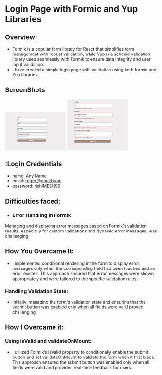 # Login Page with Formic and Yup Libraries

## Overview: 

 - Formik is a popular form library for React that simplifies form management with robust validation, while Yup is a schema validation library used seamlessly with Formik to ensure data integrity and user input validation.
 - I have created a simple login page with validation using both formic and Yup libraries.

## ScreenShots

<img src='./src/assets/Screen1.PNG' alt='login-page' width="200" />
<img src='./src/assets/Screen2.PNG' alt='with validatoin error' width="200" />

## :Login Credentials

- name: Any Name
- email: regex@gmail.com
- password: rishiME@199

## Difficulties faced: 

- ### Error Handling in Formik
  
 Managing and displaying error messages based on Formik's validation results, especially for custom validations and dynamic error messages, was challenging.

## How You Overcame It:
- I implemented conditional rendering in the form to display error messages only when the corresponding field had been touched and an error existed. This approach ensured that error messages were shown appropriately and were tailored to the specific validation rules.

### Handling Validation State: 

- Initially, managing the form's validation state and ensuring that the submit button was enabled only when all fields were valid proved challenging.

## How I Overcame it:

### Using isValid and validateOnMount:

 - I utilized Formik’s isValid property to conditionally enable the submit button and set validateOnMount to validate the form when it first loads. This approach ensured the submit button was enabled only when all fields were valid and provided real-time feedback for users.